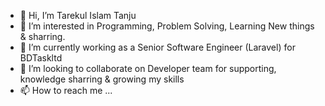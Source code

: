 - 👋 Hi, I’m Tarekul Islam Tanju
- 👀 I’m interested in Programming, Problem Solving, Learning New things & sharring. 
- 🌱 I’m currently working as a Senior Software Engineer (Laravel) for BDTaskltd
- 💞️ I’m looking to collaborate on Developer team for supporting, knowledge sharring & growing my skills 
- 📫 How to reach me ...

<!---
tanju18ctg/tanju18ctg is a ✨ special ✨ repository because its `README.md` (this file) appears on your GitHub profile.
You can click the Preview link to take a look at your changes.
--->
